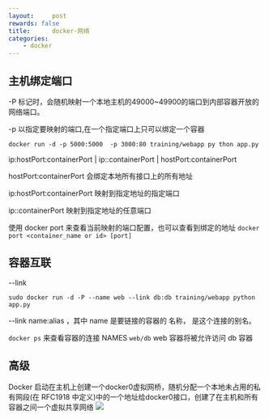 ```yaml
---
layout:     post
rewards: false
title:      docker-网络
categories:
    - docker
---
```




## 主机绑定端口
-P 标记时，会随机映射一个本地主机的49000~49900的端口到内部容器开放的网络端口。

-p 以指定要映射的端口,在一个指定端口上只可以绑定一个容器
```
docker run -d -p 5000:5000  -p 3000:80 training/webapp py thon app.py
```
ip:hostPort:containerPort | ip::containerPort | hostPort:containerPort

hostPort:containerPort
会绑定本地所有接口上的所有地址

ip:hostPort:containerPort
映射到指定地址的指定端口

ip::containerPort
映射到指定地址的任意端口

使用 docker port 来查看当前映射的端口配置，也可以查看到绑定的地址
`docker port <container_name or id> [port]`

## 容器互联
--link
```
sudo docker run -d -P --name web --link db:db training/webapp python app.py
```
--link name:alias ，其中 name 是要链接的容器的 名称， 是这个连接的别名。

`docker ps` 来查看容器的连接 NAMES `web/db` web 容器将被允许访问 db 容器


## 高级
Docker 启动在主机上创建一个docker0虚拟网桥，随机分配一个本地未占用的私有网段(在 RFC1918 中定义)中的一个地址给docker0接口，创建了在主机和所有容器之间一个虚拟共享网络
![](https://cdn.jsdelivr.net/gh/631068264/img/006tNbRwgy1fucixsptogj31dm1a0wm7.jpg)


